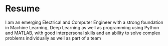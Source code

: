 # Resume
I am an emerging Electrical and Computer Engineer with a strong foundation in Machine Learning, Deep Learning as well as programming using Python and MATLAB, with good interpersonal skills and an ability to solve complex problems individually as well as part of a team
